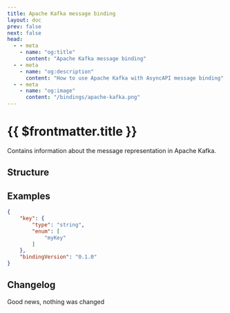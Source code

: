 ```yaml
---
title: Apache Kafka message binding
layout: doc
prev: false
next: false
head:
  - - meta
    - name: "og:title"
      content: "Apache Kafka message binding"
  - - meta
    - name: "og:description"
      content: "How to use Apache Kafka with AsyncAPI message binding"
  - - meta
    - name: "og:image"
      content: "/bindings/apache-kafka.png"
---
```


# {{ $frontmatter.title }}

Contains information about the message representation in Apache Kafka.

## Structure

<Json url="https://raw.githubusercontent.com/asyncapi/spec-json-schemas/master/bindings/kafka/0.1.0/message.json"/>

## Examples

```json
{
    "key": {
        "type": "string",
        "enum": [
            "myKey"
        ]
    },
    "bindingVersion": "0.1.0"
}
```

## Changelog

Good news, nothing was changed